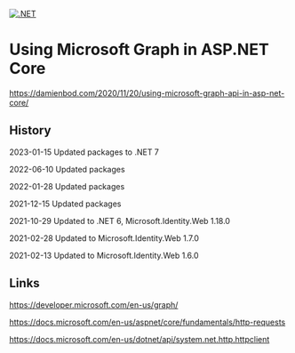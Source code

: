 [![.NET](https://github.com/damienbod/AspNetCoreMicrosoftGraph/actions/workflows/dotnet.yml/badge.svg)](https://github.com/damienbod/AspNetCoreMicrosoftGraph/actions/workflows/dotnet.yml)

# Using Microsoft Graph in ASP.NET Core

https://damienbod.com/2020/11/20/using-microsoft-graph-api-in-asp-net-core/

## History

2023-01-15 Updated packages to .NET 7

2022-06-10 Updated packages

2022-01-28 Updated packages

2021-12-15 Updated packages

2021-10-29 Updated to .NET 6, Microsoft.Identity.Web 1.18.0

2021-02-28 Updated to Microsoft.Identity.Web 1.7.0

2021-02-13 Updated to Microsoft.Identity.Web 1.6.0

## Links

https://developer.microsoft.com/en-us/graph/

https://docs.microsoft.com/en-us/aspnet/core/fundamentals/http-requests

https://docs.microsoft.com/en-us/dotnet/api/system.net.http.httpclient
